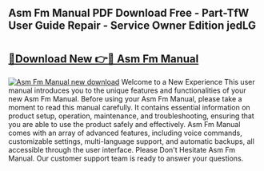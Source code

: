 ## Asm Fm Manual PDF Download Free - Part-TfW User Guide Repair - Service Owner Edition jedLG

# <h2><a href="http://bc14909.oget.top/?id=Asm+Fm+Manual">🔗Download New 👉🔴 Asm Fm Manual</a></h2>

[![Asm Fm Manual new download](https://i.imgur.com/5g1atiW.png)](http://bc14909.oget.top/?id=Asm+Fm+Manual)
Welcome to a New Experience This user manual introduces you to the unique features and functionalities of your new Asm Fm Manual. Before using your Asm Fm Manual, please take a moment to read this manual carefully. It contains essential information on product setup, operation, maintenance, and troubleshooting, ensuring that you are able to use the product safely and effectively. Asm Fm Manual comes with an array of advanced features, including voice commands, customizable settings, multi-language support, and automatic backups, all accessible through the user interface. Please Don't Hesitate Asm Fm Manual. Our customer support team is ready to answer your questions.
